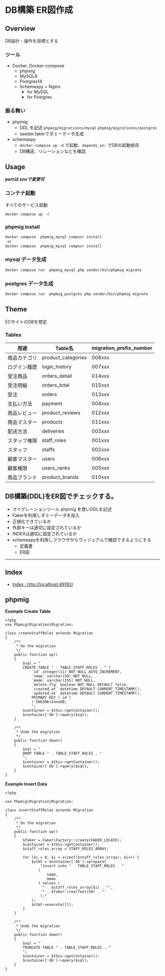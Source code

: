 # DB構築 ER図作成

## Overview

DB設計・操作を目標とする

### ツール

- Docker, Docker-compose
    - phpmig
    - MySQL8
    - Postgres14
    - Schemaspy + Nginx
        - for MySQL
        - for Postgres

### 振る舞い

- phpmig
    - DDL を記述 `phpmig/migrationns/mysql` `phpmig/migrationns/postgres`
    - seeder,fakerでダミーデータ生成
- schemaspy
    - `docker-compose up -d` で起動、`depends_on:` でDBの起動依存
    - DB構造、リレーションなどを確認

## Usage

***portは.envで変更可***

### コンテナ起動

すべてのサービス起動

```bash
docker compose up -d
```

### phpmig install

```bash
docker compose  phpmig_mysql composr install
 or
docker compose  phpmig_mysql composr install
```

### mysql データ生成

```bash
docker compose run  phpmig_mysql php vendor/bin/phpmig migrate
```

### postgres データ生成

```bash
docker compose run  phpmig_postgres php vendor/bin/phpmig migrate
```

## Theme

ECサイトのDBを想定

### Tables

| 用途     | Table名             | migration_prefix_number |
|--------|--------------------|-------------------------|
| 商品カテゴリ | product_categories | 008xxx                  |
| ログイン履歴 | login_history      | 007xxx                  |
| 受注商品   | orders_detail      | 014xxx                  |
| 受注明細   | orders_total       | 015xxx                  |
| 受注     | orders             | 013xxx                  |
| 支払い方法  | payment            | 004xxx                  |
| 商品レビュー | product_reviews    | 012xxx                  |
| 商品マスター | products           | 011xxx                  |
| 配送方法   | deliveries         | 003xxx                  |
| スタッフ権限 | staff_roles        | 001xxx                  |
| スタッフ   | staffs             | 002xxx                  |
| 顧客マスター | users              | 006xxx                  |
| 顧客権限   | users_ranks        | 005xxx                  |
| 商品ブランド | product_brands     | 010xxx                  |



## DB構築(DDL)をER図でチェックする。

- マイグレーションツール phpmig を使いDDLを記述
- Fakerを利用しダミーデータを投入
- 正規化できているか
- 外部キーは適切に設定されているか
- INDEXは適切に設定されているか
- schemaspyを利用しブラウザからヴィジュアルで確認できるようにする
    - 定義書
    - ER図

 ---

## Index

- [Index : http://localhost:49192/](http://localhost:49192/)



## phpmig

**Example Create Table**

```injectablephp
<?php
use Phpmig\Migration\Migration;

class createStaffRoles extends Migration
{
    /**
     * Do the migration
     */
    public function up()
    {
        $sql = "
        CREATE TABLE " . TABLE_STAFF_ROLES . " (
            `id` integer(11) NOT NULL AUTO_INCREMENT,
            `name` varchar(50) NOT NULL,
            `memo` varchar(255) NOT NULL,
            `delete_flg` boolean NOT NULL DEFAULT false,
            `created_at` datetime DEFAULT CURRENT_TIMESTAMP(),
            `updated_at` datetime DEFAULT CURRENT_TIMESTAMP(),
            PRIMARY KEY (`id`)
            ) ENGINE=InnoDB;
            ";
        $container = $this->getContainer();
        $container['db']->query($sql);
    }

    /**
     * Undo the migration
     */
    public function down()
    {
        $sql = "
        DROP TABLE " . TABLE_STAFF_ROLES . "
        ";
        $container = $this->getContainer();
        $container['db']->query($sql);
    }
}
```

**Example Insert Data**

```injectablephp
<?php

use Phpmig\Migration\Migration;

class insertStaffRoles extends Migration
{
    /**
     * Do the migration
     */
    public function up()
    {
        $faker = Faker\Factory::create(FAKER_LOCATE);
        $container = $this->getContainer();
        $staff_roles_array = STAFF_ROLES_ARRAY;

        for ($i = 0; $i < sizeof($staff_roles_array); $i++) {
            $stmt = $container['db']->prepare(
                "insert into " . TABLE_STAFF_ROLES . "
               (
                   name,
                   memo
               ) values (
                '" . $staff_roles_array[$i] . "',
                '" . $faker->realText(50) . "'
                );"
            );
            $stmt->execute([]);
        }
    }

    /**
     * Undo the migration
     */
    public function down()
    {
        $sql = "
        TRUNCATE TABLE " . TABLE_STAFF_ROLES . "
        ";
        $container = $this->getContainer();
        $container['db']->query($sql);
    }
}
```
